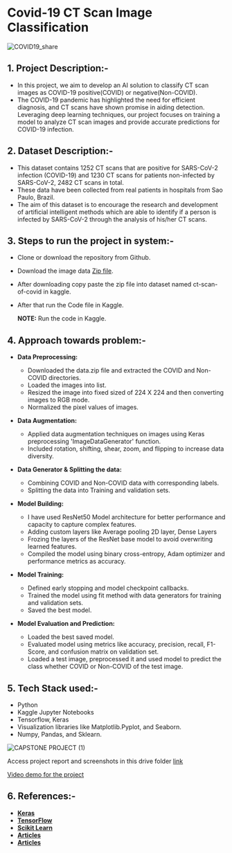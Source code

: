 # **Covid-19 CT Scan Image Classification**

![COVID19_share](https://github.com/shreya-gs/FullStack/assets/124378144/dda2b2d0-7ef4-4941-b075-dd4b67d0d28e)


## **1. Project Description:-**
* In this project, we aim to develop an AI solution to classify CT scan images as COVID-19 positive(COVID) or negative(Non-COVID). 
* The COVID-19 pandemic has highlighted the need for efficient diagnosis, and CT scans have shown promise in aiding detection. Leveraging deep learning techniques, our project focuses on training a model to analyze CT scan images and provide accurate predictions for COVID-19 infection.

## **2. Dataset Description:-**
* This dataset contains 1252 CT scans that are positive for SARS-CoV-2 infection (COVID-19) and 1230 CT scans for patients non-infected by SARS-CoV-2, 2482 CT scans in total. 
* These data have been collected from real patients in hospitals from Sao Paulo, Brazil. 
* The aim of this dataset is to encourage the research and development of artificial intelligent methods which are able to identify if a person is infected by SARS-CoV-2 through the analysis of his/her CT scans.

## **3. Steps to run the project in system:-**
* Clone or download the repository from Github.
* Download the image data [Zip file](https://drive.google.com/file/d/1GjyA-RaoHb33Sq0EKRvr4-fsA7BNC66U/view?usp=sharing).
* After downloading copy paste the zip file into dataset named ct-scan-of-covid in kaggle.
* After that run the Code file in Kaggle.

  **NOTE:** Run the code in Kaggle.

## **4. Approach towards problem:-**

  * **Data Preprocessing:**
    * Downloaded the data.zip file and extracted the COVID and Non-COVID directories.
    * Loaded the images into list.
    * Resized the image into fixed sized of 224 X 224 and then converting images to RGB mode.
    * Normalized the pixel values of images.
  
  * **Data Augmentation:**
    * Applied data augmentation techniques on images using Keras preprocessing 'ImageDataGenerator' function.
    * Included rotation, shifting, shear, zoom, and flipping to increase data diversity.
  
  * **Data Generator & Splitting the data:**
    * Combining COVID and Non-COVID data with corresponding labels.
    * Splitting the data into Training and validation sets.
  
  * **Model Building:**
    * I have used ResNet50 Model architecture for better performance and capacity to capture complex features.
    * Adding custom layers like Average pooling 2D layer, Dense Layers
    * Frozing the layers of the ResNet base model to avoid overwriting learned features.
    * Compiled the model using binary cross-entropy, Adam optimizer and performance metrics as accuracy.
  
  * **Model Training:**
    * Defined early stopping and model checkpoint callbacks.
    * Trained the model using fit method with data generators for training and validation sets.
    * Saved the best model.
  
  * **Model Evaluation and Prediction:**
    * Loaded the best saved model.
    * Evaluated model using metrics like accuracy, precision, recall, F1-Score, and confusion matrix on validation set.
    * Loaded a test image, preprocessed it and used model to predict the class whether COVID or Non-COVID of the test image.
   
## **5. Tech Stack used:-**
* Python
* Kaggle Jupyter Notebooks
* Tensorflow, Keras
* Visualization libraries like Matplotlib.Pyplot, and Seaborn.
* Numpy, Pandas, and Sklearn.


![CAPSTONE PROJECT (1)](https://github.com/shreya-gs/FullStack/assets/124378144/2d8dfc98-7d44-47ab-a4d3-7165f4652b96)


Access project report and screenshots in this drive folder [link](https://drive.google.com/drive/folders/1RMvSVzSpXb0rqZ9PUkO0UdOdscaY_rVe?usp=sharing)

[Video demo for the project](https://drive.google.com/file/d/1l-B7Ktcj-fcIXYkXsadKdOIr9F4qVemf/view?usp=sharing)

## **6. References:-**
* **[Keras](https://keras.io/api/)**
* **[TensorFlow](https://www.tensorflow.org/)**
* **[Scikit Learn](https://scikit-learn.org/stable/)**
* **[Articles](https://www.sciencedirect.com/science/article/pii/S1746809422007224)**
* **[Articles](https://www.nature.com/articles/s41598-021-93832-2)**
